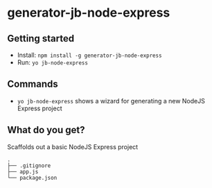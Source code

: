 # generator-jb-node-express

## Getting started

- Install: `npm install -g generator-jb-node-express`
- Run: `yo jb-node-express`


## Commands

* `yo jb-node-express` shows a wizard for generating a new NodeJS Express project


## What do you get?

Scaffolds out a basic NodeJS Express project

```
.
├── .gitignore
├── app.js
└── package.json
```
